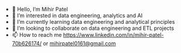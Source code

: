 - 👋 Hello, I’m Mihir Patel 
- 👀 I’m interested in data engineering, analytics and AI
- 🌱 I’m currently learning data engineering and analytical principles 
- 💞️ I’m looking to collaborate on data engineering and ETL projects
- 📫 How to reach me https://www.linkedin.com/in/mihir-patel-70b626174/ or mihirpatel0161@gmail.com 

<!---
mihir01080/mihir01080 is a ✨ special ✨ repository because its `README.md` (this file) appears on your GitHub profile.
You can click the Preview link to take a look at your changes.
--->
